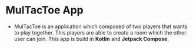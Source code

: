 # MulTacToe App
- MulTacToe is an application which composed of two players that wants to play together. This players are able to create a room which the other user can join. This app is build in **Kotlin** and **Jetpack Compose**.
